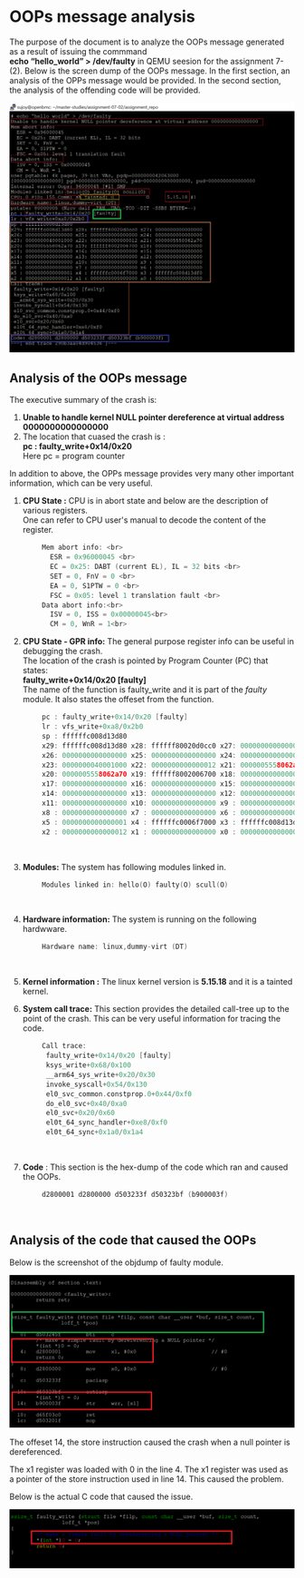 # OOPs message analysis

The purpose of the document is to analyze the OOPs message generated as a result
of issuing the commmand <br> **echo “hello_world” > /dev/faulty** in QEMU seesion for the assignment
7-(2).
Below is the screen dump of the OOPs message. In the first section, an analysis of the OPPs message
would be provided. In the second section, the analysis of the offending code will be provided.

![image info](./image/Crash.PNG)

## Analysis of the OOPs message

The executive summary of the crash is: <br>
1) **Unable to handle kernel NULL pointer dereference at virtual address 0000000000000000**
2) The location that cuased the crash is : <br>
    **pc : faulty_write+0x14/0x20** <br>
    Here pc = program counter <br>

In addition to above, the OPPs message provides very many other important information, which
can be very useful. 

1) **CPU State :**  CPU is in abort state and below are the description of various registers. <br>
                     One can refer to CPU user's manual to decode the content of the register. <br>
```c
        Mem abort info: <br>
          ESR = 0x96000045 <br>
          EC = 0x25: DABT (current EL), IL = 32 bits <br>
          SET = 0, FnV = 0 <br>
          EA = 0, S1PTW = 0 <br>
          FSC = 0x05: level 1 translation fault <br>
        Data abort info:<br>
          ISV = 0, ISS = 0x00000045<br>
          CM = 0, WnR = 1<br>
```
 2) **CPU State - GPR info:** The general purpose register info can be useful in debugging the crash. <br>
                              The location of the crash is pointed by Program Counter (PC) that states: <br>
                              **faulty_write+0x14/0x20 [faulty]** <br>
                              The name of the function is faulty_write and it is part of the *faulty* module.
                              It also states the offeset from the function.
                              
```c
        pc : faulty_write+0x14/0x20 [faulty]
        lr : vfs_write+0xa8/0x2b0
        sp : ffffffc008d13d80
        x29: ffffffc008d13d80 x28: ffffff80020d0cc0 x27: 0000000000000000
        x26: 0000000000000000 x25: 0000000000000000 x24: 0000000000000000
        x23: 0000000040001000 x22: 0000000000000012 x21: 0000005558062a70
        x20: 0000005558062a70 x19: ffffff8002006700 x18: 0000000000000000
        x17: 0000000000000000 x16: 0000000000000000 x15: 0000000000000000
        x14: 0000000000000000 x13: 0000000000000000 x12: 0000000000000000
        x11: 0000000000000000 x10: 0000000000000000 x9 : 0000000000000000
        x8 : 0000000000000000 x7 : 0000000000000000 x6 : 0000000000000000
        x5 : 0000000000000001 x4 : ffffffc0006f7000 x3 : ffffffc008d13df0
        x2 : 0000000000000012 x1 : 0000000000000000 x0 : 0000000000000000
```
<br>

3) **Modules:** The system has following modules linked in. <br>
```c
        Modules linked in: hello(O) faulty(O) scull(O)
```
<br>
 
4) **Hardware information:** The system is running on the following hardwware.

```c
        Hardware name: linux,dummy-virt (DT)
```
<br>

5) **Kernel information :** The linux kernel version is **5.15.18** and it is a tainted kernel.

6) **System call trace:** This section provides the detailed call-tree up to the point of the crash. This can be
                          very useful information for tracing the code. 
                          

```c
        Call trace:
         faulty_write+0x14/0x20 [faulty]
         ksys_write+0x68/0x100
         __arm64_sys_write+0x20/0x30
         invoke_syscall+0x54/0x130
         el0_svc_common.constprop.0+0x44/0xf0
         do_el0_svc+0x40/0xa0
         el0_svc+0x20/0x60
         el0t_64_sync_handler+0xe8/0xf0
         el0t_64_sync+0x1a0/0x1a4
```
<br>

7) **Code** :  This section is the hex-dump of the code which ran and caused the OOPs.
```c
        d2800001 d2800000 d503233f d50323bf (b900003f)
```
<br>


## Analysis of the code that caused the OOPs

Below is the screenshot of the objdump of faulty module. 

![image info](./image/Objdump.PNG)

The offeset 14, the store instruction caused the crash when a null pointer is dereferenced.

The x1 register was loaded with 0 in the line 4.
The x1 register was used as a pointer of the store instruction used in line 14. 
This caused the problem.

Below is the actual C code that caused the issue.

![image info](./image/faulty_write.PNG)